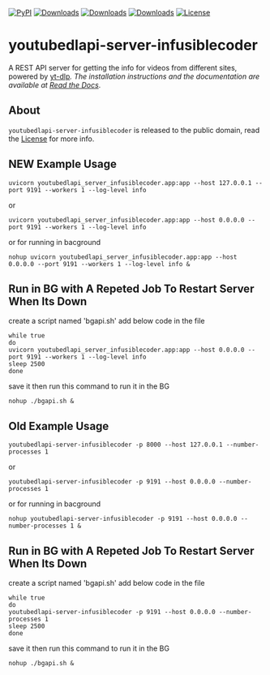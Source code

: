 [![PyPI](https://img.shields.io/pypi/v/youtubedlapi-server-infusiblecoder)](https://pypi.org/project/youtubedlapi-server-infusiblecoder/)
[![Downloads](https://static.pepy.tech/badge/youtubedlapi-server-infusiblecoder)](https://pepy.tech/project/youtubedlapi-server-infusiblecoder)
[![Downloads](https://static.pepy.tech/badge/youtubedlapi-server-infusiblecoder/month)](https://pepy.tech/project/youtubedlapi-server-infusiblecoder)
[![Downloads](https://static.pepy.tech/badge/youtubedlapi-server-infusiblecoder/week)](https://pepy.tech/project/youtubedlapi-server-infusiblecoder)
[![License](https://img.shields.io/badge/License-MIT-blue.svg)](https://img.shields.io/badge/License-MIT-blue.svg)



youtubedlapi-server-infusiblecoder
=====================

A REST API server for getting the info for videos from different sites, powered by [yt-dlp](https://github.com/yt-dlp/yt-dlp)_.
The installation instructions and the documentation are available at [Read the Docs](https://youtubedlapi-server-infusiblecoder.readthedocs.io/)_.

About
-----

``youtubedlapi-server-infusiblecoder`` is released to the public domain, read the [License](https://raw.githubusercontent.com/syedusama5556/youtubedlapi-server-infusiblecoder/master/LICENSE.md) for more info.


NEW Example Usage
-----
``uvicorn youtubedlapi_server_infusiblecoder.app:app --host 127.0.0.1 --port 9191 --workers 1 --log-level info``

or

``uvicorn youtubedlapi_server_infusiblecoder.app:app --host 0.0.0.0 --port 9191 --workers 1 --log-level info``

or for running in bacground 

``nohup uvicorn youtubedlapi_server_infusiblecoder.app:app --host 0.0.0.0 --port 9191 --workers 1 --log-level info &``

Run in BG with A Repeted Job To Restart Server When Its Down
------------------------------------------------------------

create a script named 'bgapi.sh' add below code in the file 

```#!/bin/bash
while true
do
uvicorn youtubedlapi_server_infusiblecoder.app:app --host 0.0.0.0 --port 9191 --workers 1 --log-level info
sleep 2500
done
```
save it then run this command to run it in the BG

``nohup ./bgapi.sh &``



Old Example Usage
-----

``youtubedlapi-server-infusiblecoder -p 8000 --host 127.0.0.1 --number-processes 1``

or

``youtubedlapi-server-infusiblecoder -p 9191 --host 0.0.0.0 --number-processes 1``

or for running in bacground 

``nohup youtubedlapi-server-infusiblecoder -p 9191 --host 0.0.0.0 --number-processes 1 &``

Run in BG with A Repeted Job To Restart Server When Its Down
------------------------------------------------------------

create a script named 'bgapi.sh' add below code in the file 

```#!/bin/bash
while true
do
youtubedlapi-server-infusiblecoder -p 9191 --host 0.0.0.0 --number-processes 1
sleep 2500
done
```
save it then run this command to run it in the BG

``nohup ./bgapi.sh &``
